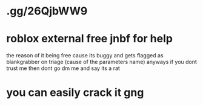 # .gg/26QjbWW9
# roblox external free jnbf for help
the reason of it being free cause its buggy and gets flagged as blankgrabber on triage (cause of the parameters name)
anyways if you dont trust me then dont go dm me and say its a rat 
# you can easily crack it gng
